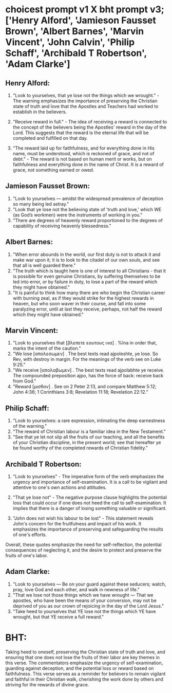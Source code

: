 # choicest prompt v1 X bht prompt v3; ['Henry Alford', 'Jamieson Fausset Brown', 'Albert Barnes', 'Marvin Vincent', 'John Calvin', 'Philip Schaff', 'Archibald T Robertson', 'Adam Clarke']

## Henry Alford:
1. "Look to yourselves, that ye lose not the things which we wrought." - The warning emphasizes the importance of preserving the Christian state of truth and love that the Apostles and Teachers had worked to establish in the believers.

2. "Receive reward in full." - The idea of receiving a reward is connected to the concept of the believers being the Apostles' reward in the day of the Lord. This suggests that the reward is the eternal life that will be completed and fulfilled on that day.

3. "The reward laid up for faithfulness, and for everything done in His name, must be understood, which is reckoned of grace, and not of debt." - The reward is not based on human merit or works, but on faithfulness and everything done in the name of Christ. It is a reward of grace, not something earned or owed.

## Jamieson Fausset Brown:
1. "Look to yourselves — amidst the widespread prevalence of deception so many being led astray." 
2. "Look that ye lose not the believing state of 'truth and love,' which WE (as God’s workmen) were the instruments of working in you." 
3. "There are degrees of heavenly reward proportioned to the degrees of capability of receiving heavenly blessedness."

## Albert Barnes:
1. "When error abounds in the world, our first duty is not to attack it and make war upon it; it is to look to the citadel of our own souls, and see that all is well guarded there."
2. "The truth which is taught here is one of interest to all Christians - that it is possible for even genuine Christians, by suffering themselves to be led into error, or by failure in duty, to lose a part of the reward which they might have obtained."
3. "It is painful to think how many there are who begin the Christian career with burning zeal, as if they would strike for the highest rewards in heaven, but who soon waver in their course, and fall into some paralyzing error, until at last they receive, perhaps, not half the reward which they might have obtained."

## Marvin Vincent:
1. "Look to yourselves that [βλεπετε εαυτους ινα] . %Ina in order that, marks the intent of the caution." 
2. "We lose [απολεσωμεν] . The best texts read ajpoleshte, ye lose. So Rev, with destroy in margin. For the meanings of the verb see on Luke 9:25." 
3. "We receive [απολαβωμεν] . The best texts read ajpolabhte ye receive. The compounded preposition ajpo, has the force of back: receive back from God." 
4. "Reward [μισθον] . See on 2 Peter 2:13, and compare Matthew 5:12; John 4:36; 1 Corinthians 3:8; Revelation 11:18; Revelation 22:12."

## Philip Schaff:
1. "Look to yourselves: a rare expression, intimating the deep earnestness of the warning."
2. "The reward of Christian labour is a familiar idea in the New Testament."
3. "See that ye let not slip all the fruits of our teaching, and all the benefits of your Christian discipline, in the present world; see that hereafter ye be found worthy of the completed rewards of Christian fidelity."

## Archibald T Robertson:
1. "Look to yourselves" - The imperative form of the verb emphasizes the urgency and importance of self-examination. It is a call to be vigilant and attentive to one's own actions and attitudes.

2. "That ye lose not" - The negative purpose clause highlights the potential loss that could occur if one does not heed the call to self-examination. It implies that there is a danger of losing something valuable or significant.

3. "John does not wish his labour to be lost" - This statement reveals John's concern for the fruitfulness and impact of his work. It emphasizes the importance of preserving and safeguarding the results of one's efforts.

Overall, these quotes emphasize the need for self-reflection, the potential consequences of neglecting it, and the desire to protect and preserve the fruits of one's labor.

## Adam Clarke:
1. "Look to yourselves — Be on your guard against these seducers; watch, pray, love God and each other, and walk in newness of life." 
2. "That we lose not those things which we have wrought — That we apostles, who have been the means of your conversion, may not be deprived of you as our crown of rejoicing in the day of the Lord Jesus." 
3. "Take heed to yourselves that YE lose not the things which YE have wrought, but that YE receive a full reward."


# BHT:
Taking heed to oneself, preserving the Christian state of truth and love, and ensuring that one does not lose the fruits of their labor are key themes in this verse. The commentators emphasize the urgency of self-examination, guarding against deception, and the potential loss or reward based on faithfulness. This verse serves as a reminder for believers to remain vigilant and faithful in their Christian walk, cherishing the work done by others and striving for the rewards of divine grace.